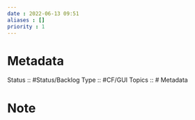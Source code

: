 ```yaml
---
date : 2022-06-13 09:51
aliases : []
priority : 1
---
```

# Metadata
Status :: #Status/Backlog 
Type :: #CF/GUI 
Topics :: # Metadata
# Note
